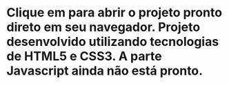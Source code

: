 # Clique em  para abrir o projeto pronto direto em seu navegador. Projeto desenvolvido utilizando tecnologias de HTML5 e CSS3. A parte Javascript ainda não está pronto.
